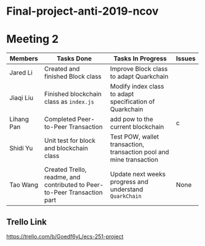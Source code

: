 # Final-project-anti-2019-ncov

# Meeting 2
 Members | Tasks Done | Tasks In Progress | Issues
-------|---------- | ------------------ | ----------------
Jared Li | Created and finished Block class  | Improve Block class to adapt Quarkchain | 
Jiaqi Liu | Finished blockchain class as `index.js` | Modify index class to adapt specification of Quarkchain
Lihang Pan | Completed Peer-to-Peer Transaction | add pow to the current blockchain | c
Shidi Yu | Unit test for block and blockchain class | Test POW, wallet transaction, transaction pool and mine transaction | 
Tao Wang | Created Trello, readme, and contributed to Peer-to-Peer Transaction part | Update next weeks progress and understand `QuarkChain` | None














## Trello Link

https://trello.com/b/Goedf6yL/ecs-251-project
